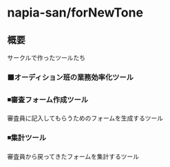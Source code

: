# napia-san/forNewTone
## 概要
サークルで作ったツールたち

### ⬛オーディション班の業務効率化ツール
### ◾審査フォーム作成ツール
審査員に記入してもらうためのフォームを生成するツール

### ◾集計ツール
審査員から戻ってきたフォームを集計するツール
